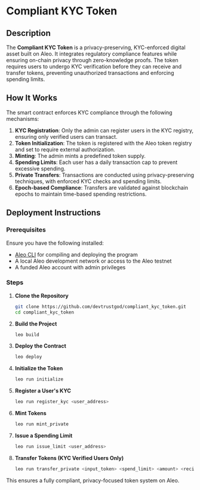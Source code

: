 # Compliant KYC Token

## Description
The **Compliant KYC Token** is a privacy-preserving, KYC-enforced digital asset built on Aleo. It integrates regulatory compliance features while ensuring on-chain privacy through zero-knowledge proofs. The token requires users to undergo KYC verification before they can receive and transfer tokens, preventing unauthorized transactions and enforcing spending limits.

## How It Works
The smart contract enforces KYC compliance through the following mechanisms:

1. **KYC Registration**: Only the admin can register users in the KYC registry, ensuring only verified users can transact.
2. **Token Initialization**: The token is registered with the Aleo token registry and set to require external authorization.
3. **Minting**: The admin mints a predefined token supply.
4. **Spending Limits**: Each user has a daily transaction cap to prevent excessive spending.
5. **Private Transfers**: Transactions are conducted using privacy-preserving techniques, with enforced KYC checks and spending limits.
6. **Epoch-based Compliance**: Transfers are validated against blockchain epochs to maintain time-based spending restrictions.

## Deployment Instructions

### Prerequisites
Ensure you have the following installed:
- [Aleo CLI](https://github.com/AleoHQ/leo) for compiling and deploying the program
- A local Aleo development network or access to the Aleo testnet
- A funded Aleo account with admin privileges

### Steps
1. **Clone the Repository**
   ```sh
   git clone https://github.com/devtrustgod/compliant_kyc_token.git
   cd compliant_kyc_token
   ```
2. **Build the Project**
   ```sh
   leo build
   ```
3. **Deploy the Contract**
   ```sh
   leo deploy
   ```
4. **Initialize the Token**
   ```sh
   leo run initialize
   ```
5. **Register a User's KYC**
   ```sh
   leo run register_kyc <user_address>
   ```
6. **Mint Tokens**
   ```sh
   leo run mint_private
   ```
7. **Issue a Spending Limit**
   ```sh
   leo run issue_limit <user_address>
   ```
8. **Transfer Tokens (KYC Verified Users Only)**
   ```sh
   leo run transfer_private <input_token> <spend_limit> <amount> <recipient> <epoch>
   ```

This ensures a fully compliant, privacy-focused token system on Aleo.

